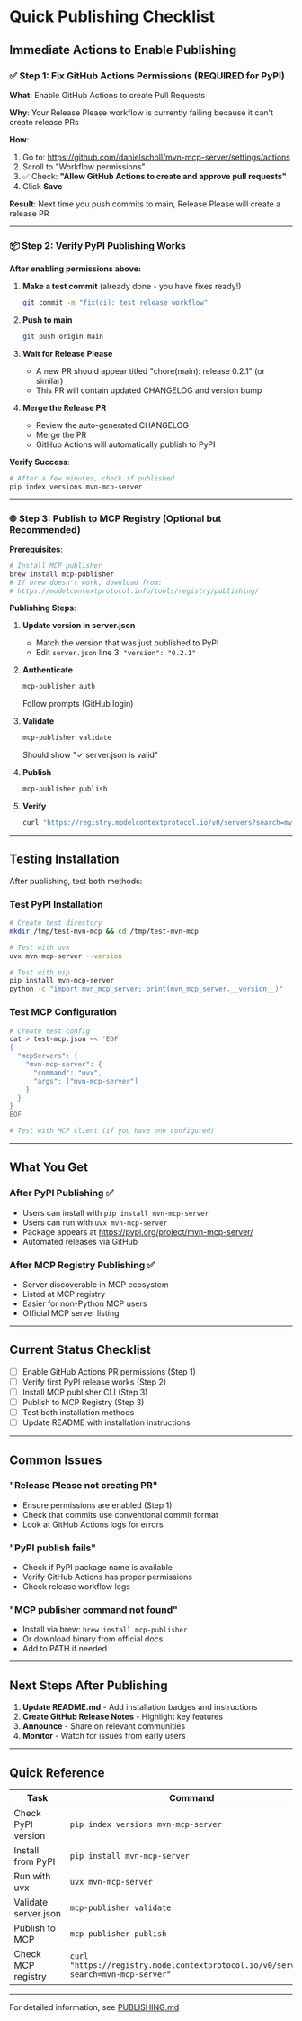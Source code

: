 # Quick Publishing Checklist

## Immediate Actions to Enable Publishing

### ✅ Step 1: Fix GitHub Actions Permissions (REQUIRED for PyPI)

**What**: Enable GitHub Actions to create Pull Requests

**Why**: Your Release Please workflow is currently failing because it can't create release PRs

**How**:
1. Go to: https://github.com/danielscholl/mvn-mcp-server/settings/actions
2. Scroll to "Workflow permissions"
3. ✅ Check: **"Allow GitHub Actions to create and approve pull requests"**
4. Click **Save**

**Result**: Next time you push commits to main, Release Please will create a release PR

---

### 📦 Step 2: Verify PyPI Publishing Works

**After enabling permissions above:**

1. **Make a test commit** (already done - you have fixes ready!)
   ```bash
   git commit -m "fix(ci): test release workflow"
   ```

2. **Push to main**
   ```bash
   git push origin main
   ```

3. **Wait for Release Please**
   - A new PR should appear titled "chore(main): release 0.2.1" (or similar)
   - This PR will contain updated CHANGELOG and version bump

4. **Merge the Release PR**
   - Review the auto-generated CHANGELOG
   - Merge the PR
   - GitHub Actions will automatically publish to PyPI

**Verify Success**:
```bash
# After a few minutes, check if published
pip index versions mvn-mcp-server
```

---

### 🌐 Step 3: Publish to MCP Registry (Optional but Recommended)

**Prerequisites**:
```bash
# Install MCP publisher
brew install mcp-publisher
# If brew doesn't work, download from:
# https://modelcontextprotocol.info/tools/registry/publishing/
```

**Publishing Steps**:

1. **Update version in server.json**
   - Match the version that was just published to PyPI
   - Edit `server.json` line 3: `"version": "0.2.1"`

2. **Authenticate**
   ```bash
   mcp-publisher auth
   ```
   Follow prompts (GitHub login)

3. **Validate**
   ```bash
   mcp-publisher validate
   ```
   Should show "✓ server.json is valid"

4. **Publish**
   ```bash
   mcp-publisher publish
   ```

5. **Verify**
   ```bash
   curl "https://registry.modelcontextprotocol.io/v0/servers?search=mvn-mcp-server"
   ```

---

## Testing Installation

After publishing, test both methods:

### Test PyPI Installation
```bash
# Create test directory
mkdir /tmp/test-mvn-mcp && cd /tmp/test-mvn-mcp

# Test with uvx
uvx mvn-mcp-server --version

# Test with pip
pip install mvn-mcp-server
python -c "import mvn_mcp_server; print(mvn_mcp_server.__version__)"
```

### Test MCP Configuration
```bash
# Create test config
cat > test-mcp.json << 'EOF'
{
  "mcpServers": {
    "mvn-mcp-server": {
      "command": "uvx",
      "args": ["mvn-mcp-server"]
    }
  }
}
EOF

# Test with MCP client (if you have one configured)
```

---

## What You Get

### After PyPI Publishing ✅
- Users can install with `pip install mvn-mcp-server`
- Users can run with `uvx mvn-mcp-server`
- Package appears at https://pypi.org/project/mvn-mcp-server/
- Automated releases via GitHub

### After MCP Registry Publishing ✅
- Server discoverable in MCP ecosystem
- Listed at MCP registry
- Easier for non-Python MCP users
- Official MCP server listing

---

## Current Status Checklist

- [ ] Enable GitHub Actions PR permissions (Step 1)
- [ ] Verify first PyPI release works (Step 2)
- [ ] Install MCP publisher CLI (Step 3)
- [ ] Publish to MCP Registry (Step 3)
- [ ] Test both installation methods
- [ ] Update README with installation instructions

---

## Common Issues

### "Release Please not creating PR"
- Ensure permissions are enabled (Step 1)
- Check that commits use conventional commit format
- Look at GitHub Actions logs for errors

### "PyPI publish fails"
- Check if PyPI package name is available
- Verify GitHub Actions has proper permissions
- Check release workflow logs

### "MCP publisher command not found"
- Install via brew: `brew install mcp-publisher`
- Or download binary from official docs
- Add to PATH if needed

---

## Next Steps After Publishing

1. **Update README.md** - Add installation badges and instructions
2. **Create GitHub Release Notes** - Highlight key features
3. **Announce** - Share on relevant communities
4. **Monitor** - Watch for issues from early users

---

## Quick Reference

| Task | Command |
|------|---------|
| Check PyPI version | `pip index versions mvn-mcp-server` |
| Install from PyPI | `pip install mvn-mcp-server` |
| Run with uvx | `uvx mvn-mcp-server` |
| Validate server.json | `mcp-publisher validate` |
| Publish to MCP | `mcp-publisher publish` |
| Check MCP registry | `curl "https://registry.modelcontextprotocol.io/v0/servers?search=mvn-mcp-server"` |

---

For detailed information, see [PUBLISHING.md](./PUBLISHING.md)
